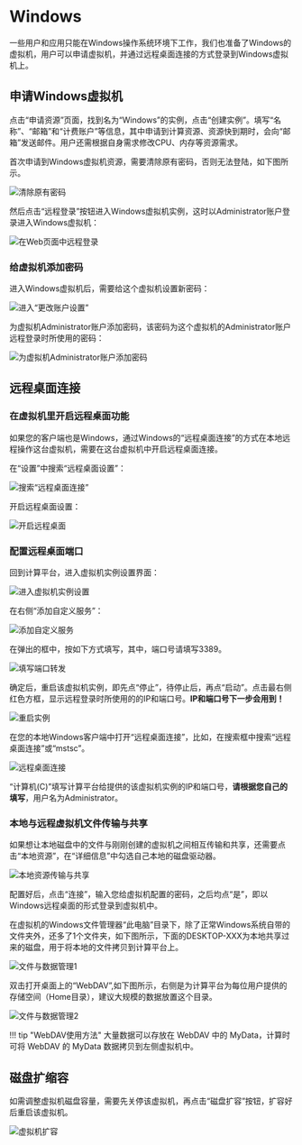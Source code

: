 # Windows

一些用户和应用只能在Windows操作系统环境下工作，我们也准备了Windows的虚拟机，用户可以申请虚拟机，并通过远程桌面连接的方式登录到Windows虚拟机上。

## 申请Windows虚拟机

点击“申请资源”页面，找到名为“Windows”的实例，点击“创建实例”。填写“名称”、“邮箱”和“计费账户”等信息，其中申请到计算资源、资源快到期时，会向“邮箱”发送邮件。用户还需根据自身需求修改CPU、内存等资源需求。

首次申请到Windows虚拟机资源，需要清除原有密码，否则无法登陆，如下图所示。

![清除原有密码](../images/windows_clear_password.png)

然后点击“远程登录”按钮进入Windows虚拟机实例，这时以Administrator账户登录进入Windows虚拟机：

![在Web页面中远程登录](../images/windows_vnc_remote.png)

### 给虚拟机添加密码

进入Windows虚拟机后，需要给这个虚拟机设置新密码：

![进入“更改账户设置”](../images/windows_enter_accounts.png)

为虚拟机Administrator账户添加密码，该密码为这个虚拟机的Administrator账户远程登录时所使用的密码：

![为虚拟机Administrator账户添加密码](../images/windows_add_password.png)

## 远程桌面连接

### 在虚拟机里开启远程桌面功能

如果您的客户端也是Windows，通过Windows的“远程桌面连接”的方式在本地远程操作这台虚拟机，需要在这台虚拟机中开启远程桌面连接。

在“设置”中搜索“远程桌面设置”：

![搜索“远程桌面连接”](../images/windows_search_remote.png)

开启远程桌面设置：

![开启远程桌面](../images/windows_enable_remote.png)

### 配置远程桌面端口

回到计算平台，进入虚拟机实例设置界面：

![进入虚拟机实例设置](../images/windows_enter_instance.png)

在右侧“添加自定义服务”：

![添加自定义服务](../images/windows_add_services.png)

在弹出的框中，按如下方式填写，其中，端口号请填写3389。

![填写端口转发](../images/windows_services_port.png)

确定后，重启该虚拟机实例，即先点“停止”，待停止后，再点“启动”。点击最右侧红色方框，显示远程登录时所使用的的IP和端口号。**IP和端口号下一步会用到！**

![重启实例](../images/windows_restart_instance.png)

在您的本地Windows客户端中打开“远程桌面连接”，比如，在搜索框中搜索“远程桌面连接”或“mstsc”。

![远程桌面连接](../images/windows_tsc_connect.png)

“计算机(C)”填写计算平台给提供的该虚拟机实例的IP和端口号，**请根据您自己的填写**，用户名为Administrator。

### 本地与远程虚拟机文件传输与共享

如果想让本地磁盘中的文件与刚刚创建的虚拟机之间相互传输和共享，还需要点击“本地资源”，在“详细信息”中勾选自己本地的磁盘驱动器。

![本地资源传输与共享](../images/windows_local_resources.png)

配置好后，点击“连接”，输入您给虚拟机配置的密码，之后均点“是”，即以Windows远程桌面的形式登录到虚拟机中。

在虚拟机的Windows文件管理器“此电脑”目录下，除了正常Windows系统自带的文件夹外，还多了1个文件夹，如下图所示，下面的DESKTOP-XXX为本地共享过来的磁盘，用于将本地的文件拷贝到计算平台上。

![文件与数据管理1](../images/windows_folders01.png)

双击打开桌面上的“WebDAV”,如下图所示，右侧是为计算平台为每位用户提供的存储空间（Home目录），建议大规模的数据放置这个目录。

![文件与数据管理2](../images/windows_folders02.png)

!!! tip "WebDAV使用方法"
		大量数据可以存放在 WebDAV 中的 MyData，计算时可将 WebDAV 的 MyData 数据拷贝到左侧虚拟机中。

## 磁盘扩缩容

如需调整虚拟机磁盘容量，需要先关停该虚拟机，再点击“磁盘扩容”按钮，扩容好后重启该虚拟机。

![虚拟机扩容](../images/virtual_machine_disk.png)